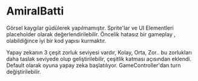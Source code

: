 # AmiralBatti

Görsel kaygılar güdülerek yapılmamıştır. Sprite'lar ve UI Elementleri placeholder olarak değerlendirilebilir.
Öncelik hatasız bir gameplay , olabildiğince iyi bir kod yapısı kurmaktır.

Yapay zekanın 3 çeşit zorluk seviyesi vardır, Kolay, Orta, Zor.. bu zorlukları daha taslak seviyede olup geliştirilebilir, çeşitlik katması açısından eklendi.
Default olarak oyuna yapay zeka başlatılıyor. GameController'dan turn değiştirilebilir.
 

